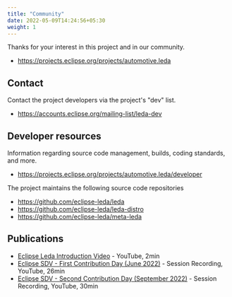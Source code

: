 ```yaml
---
title: "Community"
date: 2022-05-09T14:24:56+05:30
weight: 1
---
```


Thanks for your interest in this project and in our community.

* https://projects.eclipse.org/projects/automotive.leda

## Contact

Contact the project developers via the project's "dev" list.

* https://accounts.eclipse.org/mailing-list/leda-dev

## Developer resources

Information regarding source code management, builds, coding standards, and
more.

* https://projects.eclipse.org/projects/automotive.leda/developer

The project maintains the following source code repositories

* https://github.com/eclipse-leda/leda
* https://github.com/eclipse-leda/leda-distro
* https://github.com/eclipse-leda/meta-leda

## Publications

* [Eclipse Leda Introduction Video](https://www.youtube.com/watch?v=91hNeQ3kf0w) - YouTube, 2min
* [Eclipse SDV - First Contribution Day (June 2022)](https://www.youtube.com/watch?v=yOVHyG0aZ7M&list=PLy7t4z5SYNaRYI7lH26szREOi9pfqxOUU&index=8) - Session Recording, YouTube, 26min
* [Eclipse SDV - Second Contribution Day (September 2022)](https://www.youtube.com/watch?v=hiFriZhv1NE&list=PLy7t4z5SYNaRYI7lH26szREOi9pfqxOUU&index=17) - Session Recording, YouTube, 30min
